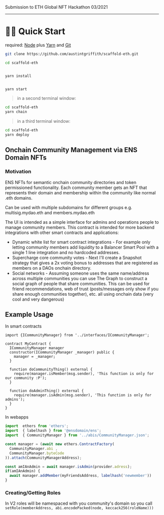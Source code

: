 

Submission to ETH Global NFT Hackathon 03/2021

---

# 🏃‍♀️ Quick Start

required: [Node](https://nodejs.org/dist/latest-v12.x/) plus [Yarn](https://classic.yarnpkg.com/en/docs/install/) and [Git](https://git-scm.com/downloads)


```bash
git clone https://github.com/austintgriffith/scaffold-eth.git

cd scaffold-eth
```

```bash

yarn install

```

```bash

yarn start

```

> in a second terminal window:

```bash
cd scaffold-eth
yarn chain

```

> in a third terminal window:

```bash
cd scaffold-eth
yarn deploy

```
## Onchain Community Management via ENS Domain NFTs
### Motivation
ENS NFTs for semantic onchain community directories and token permissioned functionality. Each community member gets an NFT that represents their domain and membership within the community like normal .eth domains.

Can be used with multiple subdomains for different groups e.g. multisig.mydao.eth and members.mydao.eth


The UI is intended as a simple interface for admins and operations people to manage community members. This contract is intended for more backend integrations with other smart contracts and applications:
 - Dynamic white list for smart contract integrations - For example only letting community members add liquidity to a Balancer Smart Pool with a single 1 line integration and no hardcoded addresses.
 - Supercharge core community votes - Next I'll create a Snapshot strategy that gives a 2x voting bonus to addresses that are registered as members on a DAOs onchain directory.
 - Social networks - Assuming someone uses the same name/address across multiple communities you can use The Graph to construct a social graph of people that share communities. This can be used for friend recommendations, web of trust (posts/messages only show if you share enough communities together), etc. all using onchain data (very cool and very dangerous)
## Example Usage
In smart contracts
```sol
import {ICommunityManager} from '../interfaces/ICommunityManager';

contract MyContract {
  ICommunityManager manager
  constructor(ICommunityManager _manager) public {
    manager = _manager;
  }

  function doCommunityThing() external {
    require(manager.isMember(msg.sender), 'This function is only for our community :P');
  }

  function doAdminThing() external {
    require(manager.isAdmin(msg.sender), 'This function is only for admins');
  }
}
```
In webapps

```js
import  ethers from 'ethers';
import  { labelhash } from '@ensdomain/ens';
import  { CommunityManager } from '../abis/CommunityManager.json';

const manager = (await new ethers.ContractFactory(
  CommunityManager.abi ,
  CommunityManager.byteCode
)).attach(CommunityManagerAddress);

const amIAnAdmin = await manager.isAdmin(provider.adress);
if(amIAnAdmin) {
  await manager.addMember(myFriendsAddress, labelhash('newmember'))
}
```

### Creating/Getting Roles
In V2 roles will be namespaced with you community's domain so you call `setRole(memberAddress, abi.encodePacked(node, keccack256(roleName)))`


